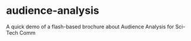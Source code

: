 # audience-analysis

A quick demo of a flash-based brochure about Audience Analysis for Sci-Tech Comm
